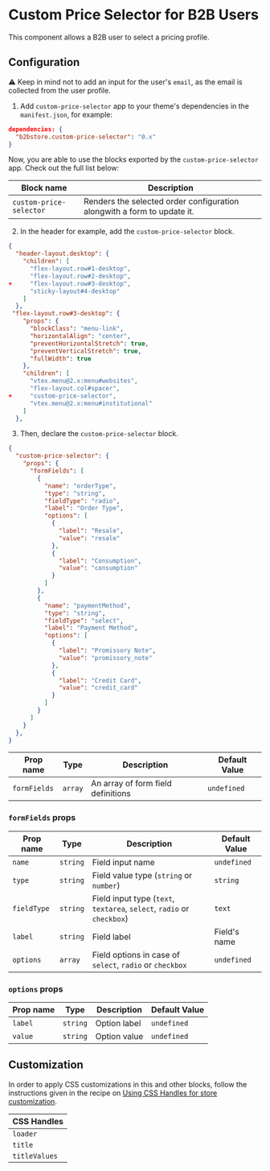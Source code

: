 # Custom Price Selector for B2B Users

This component allows a B2B user to select a pricing profile.

## Configuration

:warning: Keep in mind not to add an input for the user's `email`, as the email is collected from the user profile.

1. Add `custom-price-selector` app to your theme's dependencies in the `manifest.json`, for example:

```JSON
dependencies: {
  "b2bstore.custom-price-selector": "0.x"
}
```

Now, you are able to use the blocks exported by the `custom-price-selector` app. Check out the full list below:

| Block name     | Description                                     |
| -------------- | ----------------------------------------------- |
| `custom-price-selector` | Renders the selected order configuration alongwith a form to update it. |

2. In the header for example, add the `custom-price-selector` block.

```JSON
{
  "header-layout.desktop": {
    "children": [
      "flex-layout.row#1-desktop",
      "flex-layout.row#2-desktop",
+     "flex-layout.row#3-desktop",
      "sticky-layout#4-desktop"
    ]
  },
 "flex-layout.row#3-desktop": {
    "props": {
      "blockClass": "menu-link",
      "horizontalAlign": "center",
      "preventHorizontalStretch": true,
      "preventVerticalStretch": true,
      "fullWidth": true
    },
    "children": [
      "vtex.menu@2.x:menu#websites",
      "flex-layout.col#spacer",
+     "custom-price-selector",
      "vtex.menu@2.x:menu#institutional"
    ]
  },
```

3.  Then, declare the `custom-price-selector` block.

```JSON
{
  "custom-price-selector": {
    "props": {
      "formFields": [
        {
          "name": "orderType",
          "type": "string",
          "fieldType": "radio",
          "label": "Order Type",
          "options": [
            {
              "label": "Resale",
              "value": "resale"
            },
            {
              "label": "Consumption",
              "value": "consumption"
            }
          ]
        },
        {
          "name": "paymentMethod",
          "type": "string",
          "fieldType": "select",
          "label": "Payment Method",
          "options": [
            {
              "label": "Promissory Note",
              "value": "promissory_note"
            },
            {
              "label": "Credit Card",
              "value": "credit_card"
            }
          ]
        }
      ]
    }
  },
}
```

| Prop name | Type | Description                                                                                                                                         | Default Value |
| --------- | -------- | ------------------------------------------------------------------------------------------------------------------------------------------------------- | ----------------- |
| `formFields`  | `array` | An array of form field definitions             | `undefined`              | 

### `formFields` props

| Prop name | Type | Description                                                                                                                                                                                                                                          | Default Value  |
| --------| -------- | -------------------------------------------------------------------------------------------------------------------------------------------------------------------------------------------------------------------------------------------------------- | ----------------- |
| `name` | `string` |  Field input name | `undefined`              |
| `type` | `string` |  Field value type (`string` or `number`) | `string`              |
| `fieldType` | `string` |  Field input type (`text`, `textarea`, `select`, `radio` or `checkbox`) | `text`              |
| `label` | `string` |  Field label | Field's name  |
| `options` | `array` |  Field options in case of `select`, `radio` or `checkbox` | `undefined`  |

### `options` props

| Prop name   | Type                                 | Description                                                                                                                                                                                                                                      | Default Value |
| ----------- | ----------------------------------------- | -------------------------------------------------------------------------------------------------------------------------------------------------------------------------------------------------------------------------------------------------------- | ----------------- |
| `label`   | `string`    | Option label | `undefined`              |
| `value` | `string` | Option value                 | `undefined`           |

## Customization

In order to apply CSS customizations in this and other blocks, follow the instructions given in the recipe on [Using CSS Handles for store customization](https://vtex.io/docs/recipes/style/using-css-handles-for-store-customization).

| CSS Handles |
| ----------- | 
| `loader` | 
| `title` | 
| `titleValues` |
